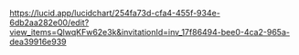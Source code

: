 https://lucid.app/lucidchart/254fa73d-cfa4-455f-934e-6db2aa282e00/edit?view_items=QlwqKFw62e3k&invitationId=inv_17f86494-bee0-4ca2-965a-dea39916e939
